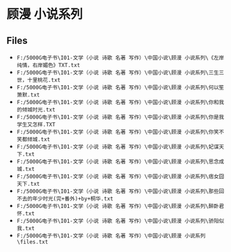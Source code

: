 # 顾漫 小说系列

## Files

- `F:/5000G电子书\I01-文学（小说 诗歌 名著 写作）\中国小说\顾漫 小说系列\《左岸纯情，右岸媚色》TXT.txt`
- `F:/5000G电子书\I01-文学（小说 诗歌 名著 写作）\中国小说\顾漫 小说系列\三生三世，十里桃花.txt`
- `F:/5000G电子书\I01-文学（小说 诗歌 名著 写作）\中国小说\顾漫 小说系列\何以笙箫默.txt`
- `F:/5000G电子书\I01-文学（小说 诗歌 名著 写作）\中国小说\顾漫 小说系列\你和我的倾城时光.txt`
- `F:/5000G电子书\I01-文学（小说 诗歌 名著 写作）\中国小说\顾漫 小说系列\你是我学生又怎样.TXT`
- `F:/5000G电子书\I01-文学（小说 诗歌 名著 写作）\中国小说\顾漫 小说系列\你笑不笑都倾城.txt`
- `F:/5000G电子书\I01-文学（小说 诗歌 名著 写作）\中国小说\顾漫 小说系列\妃谋天下.txt`
- `F:/5000G电子书\I01-文学（小说 诗歌 名著 写作）\中国小说\顾漫 小说系列\思念成城.txt`
- `F:/5000G电子书\I01-文学（小说 诗歌 名著 写作）\中国小说\顾漫 小说系列\痞女囧天下.txt`
- `F:/5000G电子书\I01-文学（小说 诗歌 名著 写作）\中国小说\顾漫 小说系列\那些回不去的年少时光(完+番外)+by+桐华.txt`
- `F:/5000G电子书\I01-文学（小说 诗歌 名著 写作）\中国小说\顾漫 小说系列\醉卧君怀.txt`
- `F:/5000G电子书\I01-文学（小说 诗歌 名著 写作）\中国小说\顾漫 小说系列\骄阳似我.txt`
- `F:/5000G电子书\I01-文学（小说 诗歌 名著 写作）\中国小说\顾漫 小说系列\files.txt`
